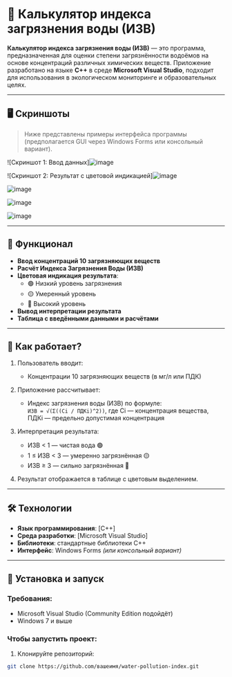 # 🌊 Калькулятор индекса загрязнения воды (ИЗВ)

**Калькулятор индекса загрязнения воды (ИЗВ)** — это программа, предназначенная для оценки степени загрязнённости водоёмов на основе концентраций различных химических веществ. Приложение разработано на языке **C++** в среде **Microsoft Visual Studio**, подходит для использования в экологическом мониторинге и образовательных целях.

---

## 🖥️ Скриншоты

> Ниже представлены примеры интерфейса программы (предполагается GUI через Windows Forms или консольный вариант).

![Скриншот 1: Ввод данных]![image](https://github.com/user-attachments/assets/f212c132-9132-4488-83ee-0c373dfb9593)
  


![Скриншот 2: Результат с цветовой индикацией]![image](https://github.com/user-attachments/assets/d968b3b5-b15b-4507-b827-2ba783cc22af)


![image](https://github.com/user-attachments/assets/f4279ce9-276b-49a9-bbfc-e2e61d8d11ac)



![image](https://github.com/user-attachments/assets/34622684-fcba-4666-ad55-83c54bda8bed)



![image](https://github.com/user-attachments/assets/30dd6207-843f-4fa3-97ea-db499a8975e8)


---

## 🔧 Функционал

- **Ввод концентраций 10 загрязняющих веществ**
- **Расчёт Индекса Загрязнения Воды (ИЗВ)**
- **Цветовая индикация результата**:
  - 🟢 Низкий уровень загрязнения
  - 🟡 Умеренный уровень
  - 🔴 Высокий уровень
- **Вывод интерпретации результата**
- **Таблица с введёнными данными и расчётами**

---

## 📐 Как работает?

1. Пользователь вводит:
   - Концентрации 10 загрязняющих веществ (в мг/л или ПДК)

2. Приложение рассчитывает:
   - Индекс загрязнения воды (ИЗВ) по формуле:  
     `ИЗВ = √(Σ((Ci / ПДКi)^2))`, где Ci — концентрация вещества, ПДКi — предельно допустимая концентрация

3. Интерпретация результата:
   - ИЗВ < 1 — чистая вода 🟢
   - 1 ≤ ИЗВ < 3 — умеренно загрязнённая 🟡
   - ИЗВ ≥ 3 — сильно загрязнённая 🔴

4. Результат отображается в таблице с цветовым выделением.

---

## 🛠️ Технологии

- **Язык программирования**: [C++]
- **Среда разработки**: [Microsoft Visual Studio]
- **Библиотеки**: стандартные библиотеки C++
- **Интерфейс**: Windows Forms *(или консольный вариант)*

---

## 🚀 Установка и запуск

### Требования:
- Microsoft Visual Studio (Community Edition подойдёт)
- Windows 7 и выше

### Чтобы запустить проект:

1. Клонируйте репозиторий:
```bash
git clone https://github.com/вашеимя/water-pollution-index.git 
